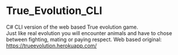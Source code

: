 # True_Evolution_CLI
C# CLI version of the web based True evolution game. <br>
Just like real evolution you will encounter animals and have to chose between fighting, mating or paying respect. 
Web based original: https://trueevolution.herokuapp.com/
